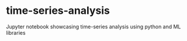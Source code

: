 # time-series-analysis
Jupyter notebook showcasing time-series analysis using python and ML libraries
